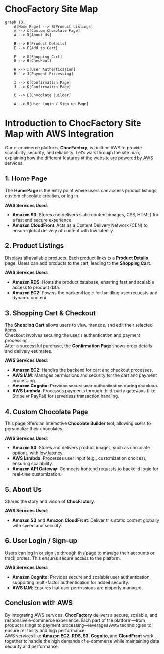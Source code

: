 
# ChocFactory Site Map

```mermaid
graph TD;
    A[Home Page] --> B[Product Listings]
    A --> C[Custom Chocolate Page]
    A --> D[About Us]
    
    B --> E[Product Details]
    E --> F[Add to Cart]
    
    F --> G[Shopping Cart]
    G --> H[Checkout]
    
    H --> I[User Authentication]
    H --> J[Payment Processing]
    
    I --> K[Confirmation Page]
    J --> K[Confirmation Page]
    
    C --> L[Chocolate Builder]
    
    A --> M[User Login / Sign-up Page]

```
# Introduction to ChocFactory Site Map with AWS Integration

Our e-commerce platform, **ChocFactory**, is built on AWS to provide scalability, security, and reliability. Let's walk through the site map, explaining how the different features of the website are powered by AWS services.

## 1. Home Page
The **Home Page** is the entry point where users can access product listings, custom chocolate creation, or log in.

**AWS Services Used**:
- **Amazon S3**: Stores and delivers static content (images, CSS, HTML) for a fast and secure experience.
- **Amazon CloudFront**: Acts as a Content Delivery Network (CDN) to ensure global delivery of content with low latency.

## 2. Product Listings
Displays all available products. Each product links to a **Product Details** page. Users can add products to the cart, leading to the **Shopping Cart**.

**AWS Services Used**:
- **Amazon RDS**: Hosts the product database, ensuring fast and scalable access to product data.
- **Amazon EC2**: Powers the backend logic for handling user requests and dynamic content.

## 3. Shopping Cart & Checkout
The **Shopping Cart** allows users to view, manage, and edit their selected items.  
Checkout involves securing the user's authentication and payment processing.  
After a successful purchase, the **Confirmation Page** shows order details and delivery estimates.

**AWS Services Used**:
- **Amazon EC2**: Handles the backend for cart and checkout processes.
- **AWS IAM**: Manages permissions and security for the cart and payment processing.
- **Amazon Cognito**: Provides secure user authentication during checkout.
- **AWS Lambda**: Processes payments through third-party gateways (like Stripe or PayPal) for serverless transaction handling.

## 4. Custom Chocolate Page
This page offers an interactive **Chocolate Builder** tool, allowing users to personalize their chocolates.

**AWS Services Used**:
- **Amazon S3**: Stores and delivers product images, such as chocolate options, with low latency.
- **AWS Lambda**: Processes user input (e.g., customization choices), ensuring scalability.
- **Amazon API Gateway**: Connects frontend requests to backend logic for real-time customization.

## 5. About Us
Shares the story and vision of **ChocFactory**.

**AWS Services Used**:
- **Amazon S3** and **Amazon CloudFront**: Deliver this static content globally with speed and security.

## 6. User Login / Sign-up
Users can log in or sign up through this page to manage their accounts or track orders. This ensures secure access to the platform.

**AWS Services Used**:
- **Amazon Cognito**: Provides secure and scalable user authentication, supporting multi-factor authentication for added security.
- **AWS IAM**: Ensures that user permissions are properly managed.

## Conclusion with AWS
By integrating AWS services, **ChocFactory** delivers a secure, scalable, and responsive e-commerce experience. Each part of the platform—from product listings to payment processing—leverages AWS technologies to ensure reliability and high performance.  
AWS services like **Amazon EC2**, **RDS**, **S3**, **Cognito**, and **CloudFront** work together to handle the high demands of e-commerce while maintaining data security and performance.
